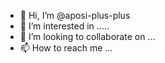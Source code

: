 - 👋 Hi, I’m @aposi-plus-plus
- 👀 I’m interested in .....
- 💞️ I’m looking to collaborate on ...
- 📫 How to reach me ...

<!---
aposi-plus-plus/aposi-plus-plus is a ✨ special ✨ repository because its `README.md` (this file) appears on your GitHub profile.
You can click the Preview link to take a look at your changes.
--->
